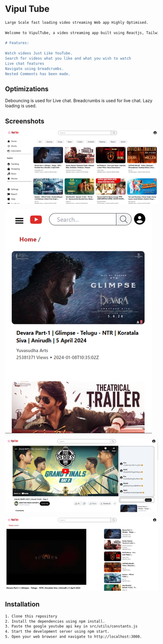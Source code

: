 
# Vipul Tube

```bash
Large Scale fast loading video streaming Web app Highly Optimised. 

Welcome to VipulTube, a video streaming app built using Reactjs, Tailwind CSS and YouTube's API. With VipulTube, you can watch your favorite videos in a user-friendly interface. VipulTube offers seamless video playback. 

# Features:

Watch videos Just Like YouTube.
Search for videos what you like and what you wish to watch
Live chat features
Navigate using breadcrumbs.
Nested Comments has been made.
```
## Optimizations

Debouncing is used for Live chat.
Breadcrumbs is used for live chat.
Lazy loading is used.


## Screenshots

![App Screenshot](https://raw.githubusercontent.com/Vipulpandey007/youtubevipul/5a86d70f32ceb559344f66568dd2f98b6e535592/Screenshot%202024-01-09%20130805.png)

![App Screenshot](https://raw.githubusercontent.com/Vipulpandey007/youtubevipul/5a86d70f32ceb559344f66568dd2f98b6e535592/Screenshot%202024-01-09%20131001.png)


![App Screenshot](https://raw.githubusercontent.com/Vipulpandey007/youtubevipul/5a86d70f32ceb559344f66568dd2f98b6e535592/Screenshot%202024-01-09%20131108.png)



![App Screenshot](https://raw.githubusercontent.com/Vipulpandey007/youtubevipul/5a86d70f32ceb559344f66568dd2f98b6e535592/Screenshot%202024-01-09%20131049.png)



## Installation
```bash
1. Clone this repository
2. Install the dependencies using npm install.
3. Paste the google youtube api key in src/utils/constants.js
4. Start the development server using npm start.
5. Open your web browser and navigate to http://localhost:3000.
```
